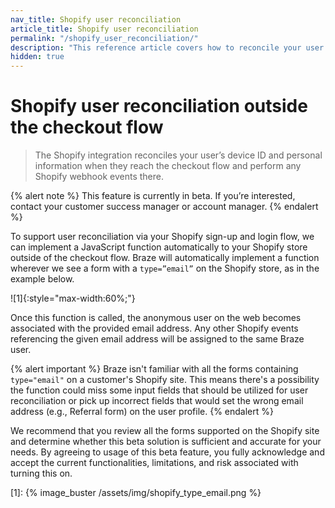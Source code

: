 ```yaml
---
nav_title: Shopify user reconciliation
article_title: Shopify user reconciliation
permalink: "/shopify_user_reconciliation/"
description: "This reference article covers how to reconcile your user’s device ID and personal information when they reach the checkout flow."
hidden: true
---
```


# Shopify user reconciliation outside the checkout flow 

> The Shopify integration reconciles your user’s device ID and personal information when they reach the checkout flow and perform any Shopify webhook events there.

{% alert note %}
This feature is currently in beta. If you’re interested, contact your customer success manager or account manager.
{% endalert %}

To support user reconciliation via your Shopify sign-up and login flow, we can implement a JavaScript function automatically to your Shopify store outside of the checkout flow. Braze will automatically implement a function wherever we see a form with a `type=”email”` on the Shopify store, as in the example below.

![1]{:style="max-width:60%;"}

Once this function is called, the anonymous user on the web becomes associated with the provided email address. Any other Shopify events referencing the given email address will be assigned to the same Braze user.

{% alert important %}
Braze isn't familiar with all the forms containing `type="email"` on a customer's Shopify site. This means there's a possibility the function could miss some input fields that should be utilized for user reconciliation or pick up incorrect fields that would set the wrong email address (e.g., Referral form) on the user profile.
{% endalert %}

We recommend that you review all the forms supported on the Shopify site and determine whether this beta solution is sufficient and accurate for your needs. By agreeing to usage of this beta feature, you fully acknowledge and accept the current functionalities, limitations, and risk associated with turning this on. 

[1]: {% image_buster /assets/img/shopify_type_email.png %}